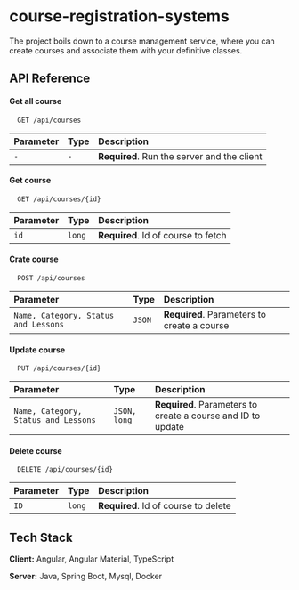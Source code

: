 
# course-registration-systems


The project boils down to a course management service, where you can create courses and associate them with your definitive classes.

## API Reference

#### Get all course

```SHELL
  GET /api/courses
```

| Parameter | Type     | Description                |
| :-------- | :------- | :------------------------- |
| `-` | `-` | **Required**. Run the server and the client |

#### Get course

```SHELL
  GET /api/courses/{id}
```

| Parameter | Type     | Description                       |
| :-------- | :------- | :-------------------------------- |
| `id`      | `long` | **Required**. Id of course to fetch |

#### Crate course

```SHELL
  POST /api/courses
```

| Parameter | Type     | Description                       |
| :-------- | :------- | :-------------------------------- |
| `Name, Category, Status and Lessons`      | `JSON` | **Required**. Parameters to create a course |

#### Update course

```SHELL
  PUT /api/courses/{id}
```

| Parameter | Type     | Description                       |
| :-------- | :------- | :-------------------------------- |
| `Name, Category, Status and Lessons`      | `JSON, long` | **Required**. Parameters to create a course and ID to update|

#### Delete course

```SHELL
  DELETE /api/courses/{id}
```

| Parameter | Type     | Description                       |
| :-------- | :------- | :-------------------------------- |
| `ID`      | `long` | **Required**. Id of course to delete|


## Tech Stack

**Client:** Angular, Angular Material, TypeScript

**Server:** Java, Spring Boot, Mysql, Docker

